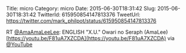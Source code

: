 Title: micro
Category: micro
Date: 2015-06-30T18:31:42
Slug: 2015-06-30T18:31:42
TwitterId: 615950854147813376
TweetUrl: https://twitter.com/mark_philpot/status/615950854147813376

RT [@AmaAmaLeeLee](https://twitter.com/AmaAmaLeeLee): ENGLISH "X.U." Owari no Seraph (AmaLee) [https://youtu.be/F81uA7XZCDA](https://youtu.be/F81uA7XZCDA) via [@YouTube](https://twitter.com/YouTube)